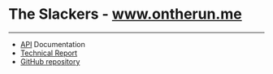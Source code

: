 # The Slackers - www.ontherun.me
--------------------

- [API](https://larius11.gitbooks.io/our-restful-api/content/) Documentation
- [Technical Report](https://larius11.gitbooks.io/our-restful-api/content/)
- [GitHub repository](https://github.com/roshan-dongre/idb)
